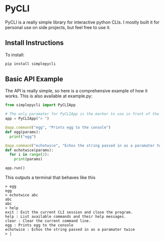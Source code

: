 # PyCLI
PyCLI is a really simple library for interactive python CLIs. I mostly built
it for personal use on side projects, but feel free to use it.

## Install Instructions
To install:
```python
pip install simplepycli
```

## Basic API Example
The API is really simple, so here is a comprehensive example of how it works. This is also available at example.py:

```python
from simplepycli import PyCLIApp

# The only paramater for PyCLIApp is the marker to use in front of the terminal; defaults to "> "
app = PyCLIApp("> ")

@app.command("egg", "Prints egg to the console")
def egg(params):
  print("egg")

@app.command("echotwice", "Echos the string passed in as a paramater twice")
def echotwice(params):
  for i in range(2):
    print(params)

app.run()
```

This outputs a terminal that behaves like this
```
> egg
egg
> echotwice abc
abc
abc
> help
exit : Exit the current CLI session and close the program.
help : List available commands and their help messages.
clear : Clear the current command line.
egg : Prints egg to the console
echotwice : Echos the string passed in as a paramater twice
> |
```

